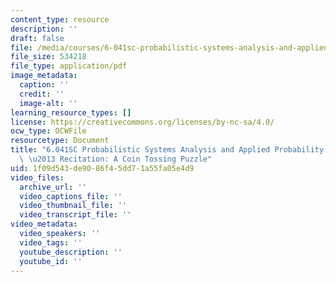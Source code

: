 ```yaml
---
content_type: resource
description: ''
draft: false
file: /media/courses/6-041sc-probabilistic-systems-analysis-and-applied-probability-fall-2013/1f09d543de9086f45dd71a55fa05e4d9_MIT6_041SCF13_Ch1_Coin_Toss_Puzzle_300k.pdf
file_size: 534218
file_type: application/pdf
image_metadata:
  caption: ''
  credit: ''
  image-alt: ''
learning_resource_types: []
license: https://creativecommons.org/licenses/by-nc-sa/4.0/
ocw_type: OCWFile
resourcetype: Document
title: "6.041SC Probabilistic Systems Analysis and Applied Probability, Fall 2013Transcript\
  \ \u2013 Recitation: A Coin Tossing Puzzle"
uid: 1f09d543-de90-86f4-5dd7-1a55fa05e4d9
video_files:
  archive_url: ''
  video_captions_file: ''
  video_thumbnail_file: ''
  video_transcript_file: ''
video_metadata:
  video_speakers: ''
  video_tags: ''
  youtube_description: ''
  youtube_id: ''
---
```

